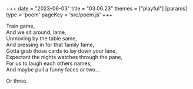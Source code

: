 +++
date = "2023-06-03"
title = "03.06.23"
themes = ["playful"]
[params]
  type = 'poem'
  pageKey = 'src/poem.js'
+++

Train game,  
And we sit around, lame,  
Unmoving by the table same,  
And pressing in for that family fame,  
Gotta grab those cards to lay down your lane,  
Expectant the nights watches through the pane,  
For us to laugh each others names,  
And maybe pull a funny faces or two...  
  
Or three.
